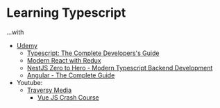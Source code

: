# Learning Typescript

...with

- [Udemy](https://udemy.com)
  - [Typescript: The Complete Developers's Guide](https://www.udemy.com/course/typescript-the-complete-developers-guide)
  - [Modern React with Redux](https://www.udemy.com/course/react-redux)
  - [NestJS Zero to Hero - Modern Typescript Backend Development](https://www.udemy.com/course/nestjs-zero-to-hero/)
  - [Angular - The Complete Guide](https://www.udemy.com/course/the-complete-guide-to-angular-2)
- Youtube:
  - [Traversy Media](https://www.youtube.com/channel/UC29ju8bIPH5as8OGnQzwJyA)
    - [Vue JS Crash Course](https://www.youtube.com/watch?v=qZXt1Aom3Cs)

